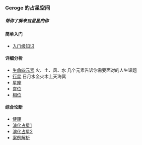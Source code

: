 ### Geroge 的占星空间
##### 帮你了解来自星星的你

#### 简单入门
- [入门级知识](https://github.com/soulqw/Astronomic/blob/master/%E5%8D%A0%E6%98%9F%E5%85%A5%E9%97%A8.md)

#### 详细分析
- [生命四元素](https://github.com/soulqw/Astronomic/blob/master/%E7%8E%B0%E4%BB%A3/A_%E5%85%83%E7%B4%A0.png)
  火、土、风、水 几个元素告诉你需要面对的人生课题
- [行星](https://github.com/soulqw/Astronomic/blob/master/%E7%8E%B0%E4%BB%A3/B_%E8%A1%8C%E6%98%9F.png)
  日月水金火木土天海冥
- [星座](https://github.com/soulqw/Astronomic/blob/master/%E7%8E%B0%E4%BB%A3/C_%E6%98%9F%E5%BA%A7.png)
- [宫位](https://github.com/soulqw/Astronomic/blob/master/%E7%8E%B0%E4%BB%A3/D_%E5%AE%AB%E4%BD%8D.png)
- [相位](https://github.com/soulqw/Astronomic/blob/master/%E7%8E%B0%E4%BB%A3/E_%E7%9B%B8%E4%BD%8D.png)

#### 综合论断
- [健康](https://github.com/soulqw/Astronomic/blob/master/%E7%8E%B0%E4%BB%A3/G_%E5%81%A5%E5%BA%B7.png)
- [演化占星1](https://www.yuque.com/docs/share/8893be53-fbee-44db-bb9b-a1806d5d4b58)
- [演化占星2](https://www.yuque.com/docs/share/602c9b77-2120-47c7-bafe-400814bdf22f)
- [案例解析](https://www.yuque.com/docs/share/a09829ec-54df-4d4e-820c-ee6caed236d7?#)

